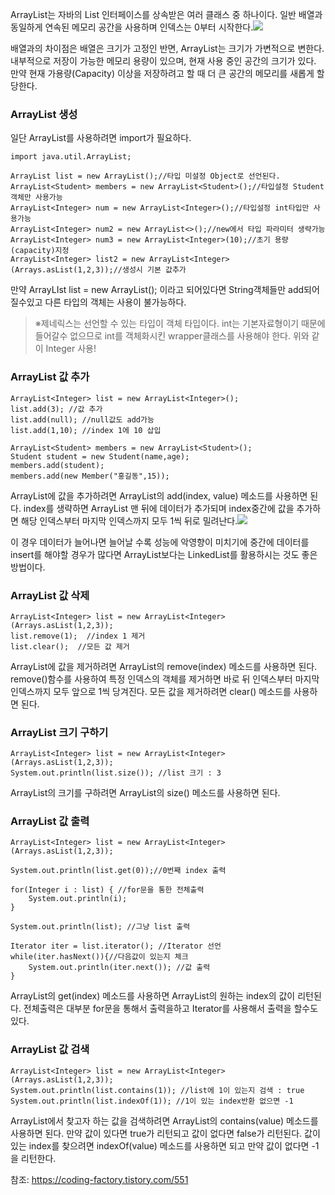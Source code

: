 ArrayList는 자바의 List 인터페이스를 상속받은 여러 클래스 중 하나이다. 일반 배열과 동일하게 연속된 메모리 공간을 사용하며 인덱스는 0부터 시작한다.![](https://images.velog.io/images/disambur23/post/6ff8624d-aee0-42a8-b80c-b271044584d6/image.png)

배열과의 차이점은 배열은 크기가 고정인 반면, ArrayList는 크기가 가변적으로 변한다. 내부적으로 저장이 가능한 메모리 용량이 있으며, 현재 사용 중인 공간의 크기가 있다. 만약 현재 가용량(Capacity) 이상을 저장하려고 할 때 더 큰 공간의 메모리를 새롭게 할당한다.

### ArrayList 생성
일단 ArrayList를 사용하려면 import가 필요하다.
```
import java.util.ArrayList;
```
```
ArrayList list = new ArrayList();//타입 미설정 Object로 선언된다.
ArrayList<Student> members = new ArrayList<Student>();//타입설정 Student객체만 사용가능
ArrayList<Integer> num = new ArrayList<Integer>();//타입설정 int타입만 사용가능
ArrayList<Integer> num2 = new ArrayList<>();//new에서 타입 파라미터 생략가능
ArrayList<Integer> num3 = new ArrayList<Integer>(10);//초기 용량(capacity)지정
ArrayList<Integer> list2 = new ArrayList<Integer>(Arrays.asList(1,2,3));//생성시 기본 값추가
```
만약 ArrayLIst<String> list = new ArrayList<String>(); 이라고 되어있다면 String객체들만 add되어질수있고 다른 타입의 객체는 사용이 불가능하다.
  
> ※제네릭스는 선언할 수 있는 타입이 객체 타입이다. int는 기본자료형이기 때문에 들어갈수 없으므로 int를 객체화시킨 wrapper클래스를 사용해야 한다. 위와 같이 Integer 사용!


  
### ArrayList 값 추가
  
```
ArrayList<Integer> list = new ArrayList<Integer>();
list.add(3); //값 추가
list.add(null); //null값도 add가능
list.add(1,10); //index 1에 10 삽입
```
```
ArrayList<Student> members = new ArrayList<Student>();
Student student = new Student(name,age);
members.add(student);
members.add(new Member("홍길동",15));
```
ArrayList에 값을 추가하려면 ArrayList의 add(index, value) 메소드를 사용하면 된다. index를 생략하면 ArrayList 맨 뒤에 데이터가 추가되며 index중간에 값을 추가하면 해당 인덱스부터 마지막 인덱스까지 모두 1씩 뒤로 밀려난다.![](https://images.velog.io/images/disambur23/post/a7934711-c815-4bf5-89e3-ea37242db954/image.png)

이 경우 데이터가 늘어나면 늘어날 수록 성능에 악영향이 미치기에 중간에 데이터를 insert를 해야할 경우가 많다면 ArrayList보다는 LinkedList를 활용하시는 것도 좋은 방법이다. 

### ArrayList 값 삭제
```
ArrayList<Integer> list = new ArrayList<Integer>(Arrays.asList(1,2,3));
list.remove(1);  //index 1 제거
list.clear();  //모든 값 제거
```
ArrayList에 값을 제거하려면 ArrayList의 remove(index) 메소드를 사용하면 된다. remove()함수를 사용하여 특정 인덱스의 객체를 제거하면 바로 뒤 인덱스부터 마지막 인덱스까지 모두 앞으로 1씩 당겨진다. 모든 값을 제거하려면 clear() 메소드를 사용하면 된다.
  
### ArrayList 크기 구하기
```
ArrayList<Integer> list = new ArrayList<Integer>(Arrays.asList(1,2,3));
System.out.println(list.size()); //list 크기 : 3
```
ArrayList의 크기를 구하려면 ArrayList의 size() 메소드를 사용하면 된다.
  
  
### ArrayList 값 출력
```
ArrayList<Integer> list = new ArrayList<Integer>(Arrays.asList(1,2,3));

System.out.println(list.get(0));//0번째 index 출력
		
for(Integer i : list) { //for문을 통한 전체출력
    System.out.println(i);
}

System.out.println(list); //그냥 list 출력

Iterator iter = list.iterator(); //Iterator 선언 
while(iter.hasNext()){//다음값이 있는지 체크
    System.out.println(iter.next()); //값 출력
}
```
ArrayList의 get(index) 메소드를 사용하면 ArrayList의 원하는 index의 값이 리턴된다. 전체출력은 대부분 for문을 통해서 출력을하고 Iterator를 사용해서 출력을 할수도 있다. 
  
### ArrayList 값 검색
```
ArrayList<Integer> list = new ArrayList<Integer>(Arrays.asList(1,2,3));
System.out.println(list.contains(1)); //list에 1이 있는지 검색 : true
System.out.println(list.indexOf(1)); //1이 있는 index반환 없으면 -1
```  
  
ArrayList에서 찾고자 하는 값을 검색하려면 ArrayList의 contains(value) 메소드를 사용하면 된다. 만약 값이 있다면 true가 리턴되고 값이 없다면 false가 리턴된다. 값이 있는 index를 찾으려면 indexOf(value) 메소드를 사용하면 되고 만약 값이 없다면 -1을 리턴한다.
  
 참조: https://coding-factory.tistory.com/551